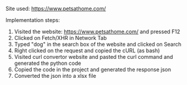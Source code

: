 Site used: https://www.petsathome.com/

Implementation steps:
1) Visited the website: https://www.petsathome.com/ and pressed F12
2) Clicked on Fetch/XHR in Network Tab
3) Typed "dog" in the search box of the website and clicked on Search
4) Right clicked on the request and copied the cURL (as bash)
5) Visited curl convertor website and pasted the curl command and generated the python code
6) Copied the code in the project and generated the response json
7) Converted the json into a xlsx file